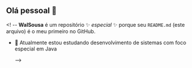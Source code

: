 ## Olá pessoal 👋

<! --
**WalSousa** é um repositório ✨ _especial_ ✨ porque seu `README.md` (este arquivo) é o meu primeiro no GitHub.

- 🔭 Atualmente estou estudando desenvolvimento de sistemas com foco especial em Java

  -->